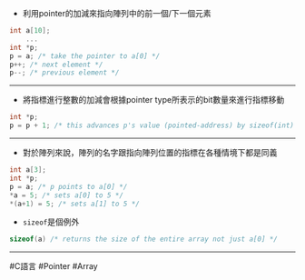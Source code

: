 - 利用pointer的加減來指向陣列中的前一個/下一個元素
```c
int a[10];
	...
int *p;
p = a; /* take the pointer to a[0] */
p++; /* next element */
p--; /* previous element */
```
---

- 將指標進行整數的加減會根據pointer type所表示的bit數量來進行指標移動
```c
int *p;
p = p + 1; /* this advances p's value (pointed-address) by sizeof(int) which is usually not 1 */
```
---

- 對於陣列來說，陣列的名字跟指向陣列位置的指標在各種情境下都是同義
```c
int a[3];
int *p;
p = a; /* p points to a[0] */
*a = 5; /* sets a[0] to 5 */
*(a+1) = 5; /* sets a[1] to 5 */
```
- `sizeof`是個例外
```c
sizeof(a) /* returns the size of the entire array not just a[0] */
```
---



#C語言 #Pointer #Array 